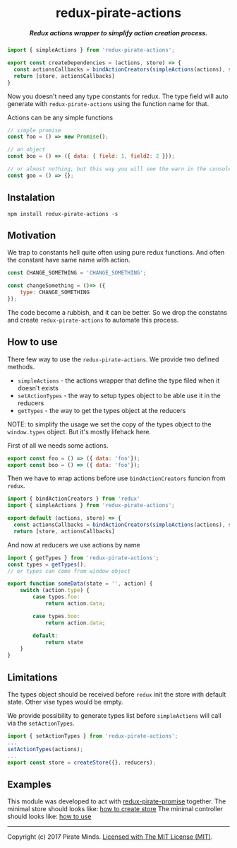 <h1 align="center">redux-pirate-actions</h1>

<h5 align="center">Redux actions wrapper to simplify action creation process.</h5>

```js
import { simpleActions } from 'redux-pirate-actions';

export const createDependencies = (actions, store) => {
  const actionsCallbacks = bindActionCreators(simpleActions(actions), store.dispatch)
  return [store, actionsCallbacks]
}
```

Now you doesn't need any type constants for redux. The type field will auto generate with `redux-pirate-actions` using the function name for that.

Actions can be any simple functions

```js
// simple promise
const foo = () => new Promise();

// an object
const boo = () => ({ data: { field: 1, field2: 2 }});

// or almost nothing, but this way you will see the warn in the console with message: 'The action goo should return Object or Promise';
const goo = () => {};
```

## Instalation

`npm install redux-pirate-actions -s`

## Motivation

We trap to constants hell quite often using pure redux functions. And often the constant have same name with action.

```js
const CHANGE_SOMETHING = 'CHANGE_SOMETHING';

const changeSomething = ()=> ({
    type: CHANGE_SOMETHING
});
```

The code become a rubbish, and it can be better. So we drop the constatns and create `redux-pirate-actions` to automate this process.

## How to use

There few way to use the `redux-pirate-actions`. We provide two defined methods.

- `simpleActions` - the actions wrapper that define the type filed when it doesn't exists
- `setActionTypes` - the way to setup types object to be able use it in the reducers
- `getTypes` - the way to get the types object at the reducers

NOTE: to simplify the usage we set the copy of the types object to the `window.types` object. But it's mostly lifehack here.

First of all we needs some actions.

```js
export const foo = () => ({ data: 'foo'});
export const boo = () => ({ data: 'foo'});
```

Then we have to wrap actions before use `bindActionCreators` funcion from `redux`.

```js
import { bindActionCreators } from 'redux'
import { simpleActions } from 'redux-pirate-actions';

export default (actions, store) => {
  const actionsCallbacks = bindActionCreators(simpleActions(actions), store.dispatch)
  return [store, actionsCallbacks]
```

And now at reducers we use actions by name

```js
import { getTypes } from 'redux-pirate-actions';
const types = getTypes();
// or types can come from window object

export function someData(state = '', action) {
    switch (action.type) {
        case types.foo:
            return action.data;

        case types.boo:
            return action.data;

        default:
            return state
    }
}
```

## Limitations

The types object should be received before `redux` init the store with default state. Other vise types would be empty.

We provide possibility to generate types list before `simpleActions` will call via the `setActionTypes`.

```js
import { setActionTypes } from 'redux-pirate-actions';
...
setActionTypes(actions);
...
export const store = createStore({}, reducers);
```

## Examples

This module was developed to act with [redux-pirate-promise](https://github.com/pirateminds/redux-pirate-promise) together. 
The minimal store should looks like: [how to create store](https://gist.github.com/wegorich/2c6a8c2478f9ffce108b5a972fa37fd4
)
The minimal controller should looks like: [how to use](https://gist.github.com/wegorich/d3ec7dd2fe324697bf0d37d3d5caece8)

---
Copyright (c) 2017 Pirate Minds. [Licensed with The MIT License (MIT)](/LICENSE).
